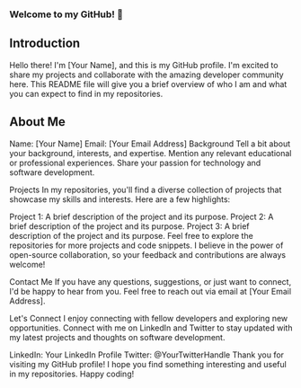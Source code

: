 ### Welcome to my GitHub! 👋

## Introduction
Hello there! I'm [Your Name], and this is my GitHub profile. I'm excited to share my projects and collaborate with the amazing developer community here. This README file will give you a brief overview of who I am and what you can expect to find in my repositories.

## About Me
Name: [Your Name]
Email: [Your Email Address]
Background
Tell a bit about your background, interests, and expertise. Mention any relevant educational or professional experiences. Share your passion for technology and software development.

Projects
In my repositories, you'll find a diverse collection of projects that showcase my skills and interests. Here are a few highlights:

Project 1: A brief description of the project and its purpose.
Project 2: A brief description of the project and its purpose.
Project 3: A brief description of the project and its purpose.
Feel free to explore the repositories for more projects and code snippets. I believe in the power of open-source collaboration, so your feedback and contributions are always welcome!

Contact Me
If you have any questions, suggestions, or just want to connect, I'd be happy to hear from you. Feel free to reach out via email at [Your Email Address].

Let's Connect
I enjoy connecting with fellow developers and exploring new opportunities. Connect with me on LinkedIn and Twitter to stay updated with my latest projects and thoughts on software development.

LinkedIn: Your LinkedIn Profile
Twitter: @YourTwitterHandle
Thank you for visiting my GitHub profile! I hope you find something interesting and useful in my repositories. Happy coding!
